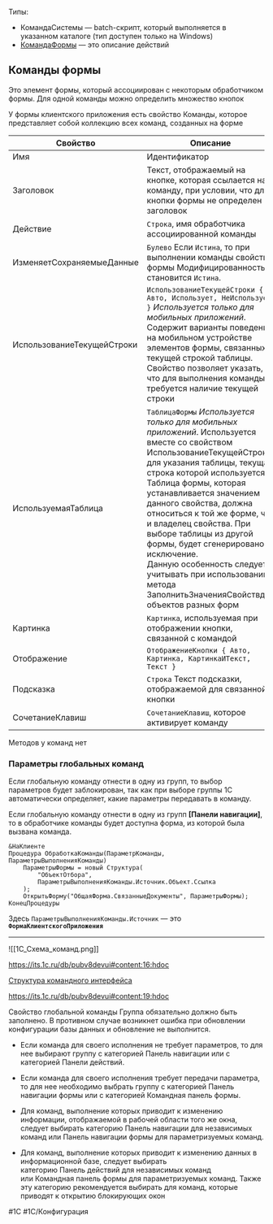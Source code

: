 Типы:

- КомандаСистемы — batch-скрипт, который выполняется в указанном каталоге (тип доступен только на Windows)
- [КомандаФормы](https://master1c8.ru/platforma-1s-predpriyatie-8/rukovodstvo-razrabottchika/glava-7-form/2605/) — это описание действий

## Команды формы

Это элемент формы, который ассоциирован с некоторым обработчиком формы. Для одной команды можно определить множество кнопок

У формы клиентского приложения есть свойство Команды, которое представляет собой коллекцию всех команд, созданных на форме

| Свойство                   | Описание                                                                                                                                                                                                                                                                                                                                                                                                                                                                                                     |
| -------------------------- | ------------------------------------------------------------------------------------------------------------------------------------------------------------------------------------------------------------------------------------------------------------------------------------------------------------------------------------------------------------------------------------------------------------------------------------------------------------------------------------------------------------ |
| Имя                        | Идентификатор                                                                                                                                                                                                                                                                                                                                                                                                                                                                                                |
| Заголовок                  | Текст, отображаемый на кнопке, которая ссылается на команду, при условии, что для кнопки формы не определен заголовок                                                                                                                                                                                                                                                                                                                                                                                        |
| Действие                   | `Строка`, имя обработчика ассоциированной команды                                                                                                                                                                                                                                                                                                                                                                                                                                                            |
| ИзменяетСохраняемыеДанные  | `Булево` Если `Истина`, то при выполнении команды свойство формы Модифицированность становится `Истина`.                                                                                                                                                                                                                                                                                                                                                                                                     |
| ИспользованиеТекущейСтроки | `ИспользованиеТекущейСтроки { Авто, Использует, НеИспользует }` *Используется только для мобильных приложений*. Содержит варианты поведения на мобильном устройстве элементов формы, связанных с текущей строкой таблицы.<br>Свойство позволяет указать, что для выполнения команды требуется наличие текущей строки                                                                                                                                                                                         |
| ИспользуемаяТаблица        | `ТаблицаФормы` *Используется только для мобильных приложений*. Используется вместе со свойством ИспользованиеТекущейСтроки для указания таблицы, текущая строка которой используется.<br>Таблица формы, которая устанавливается значением данного свойства, должна относиться к той же форме, что и владелец свойства. При выборе таблицы из другой формы, будет сгенерировано исключение.<br>Данную особенность следует учитывать при использовании метода ЗаполнитьЗначенияСвойствдля объектов разных форм |
| Картинка                   | `Картинка`, используемая при отображении кнопки, связанной с командой                                                                                                                                                                                                                                                                                                                                                                                                                                        |
| Отображение                | `ОтображениеКнопки { Авто, Картинка, КартинкаИТекст, Текст }`                                                                                                                                                                                                                                                                                                                                                                                                                                                |
| Подсказка                  | `Строка` Текст подсказки, отображаемой для связанной кнопки                                                                                                                                                                                                                                                                                                                                                                                                                                                  |
| СочетаниеКлавиш            | `СочетаниеКлавиш`, которое активирует команду                                                                                                                                                                                                                                                                                                                                                                                                                                                                |

Методов у команд нет

### Параметры глобальных команд

Если глобальную команду отнести в одну из групп, то выбор параметров будет заблокирован, так как при выборе группы 1С автоматически определяет, какие параметры передавать в команду.

Если глобальную команду отнести в одну из групп **[Панели навигации]**, то в обработчике команды будет доступна форма, из которой была вызвана команда.

```bsl
&НаКлиенте
Процедура ОбработкаКоманды(ПараметрКоманды, ПараметрыВыполненияКоманды)
	ПараметрыФормы = новый Структура(
		"ОбъектОтбора",
		ПараметрыВыполненияКоманды.Источник.Объект.Ссылка
	);
	ОткрытьФорму("ОбщаяФорма.СвязанныеДокументы", ПараметрыФормы);
КонецПроцедуры
```

Здесь `ПараметрыВыполненияКоманды.Источник` — это **`ФормаКлиентскогоПриложения`**

----


![[1С_Схема_команд.png]]

https://its.1c.ru/db/pubv8devui#content:16:hdoc

[Структура командного интерфейса](https://its.1c.ru/db/pubv8devui#content:17:hdoc)

https://its.1c.ru/db/pubv8devui#content:19:hdoc


Свойство глобальной команды Группа обязательно должно быть заполнено. В противном случае возникнет ошибка при обновлении конфигурации базы данных и обновление не выполнится.

- Если команда для своего исполнения не требует параметров, то для нее выбирают группу с категорией Панель навигации или с категорией Панели действий.

- Если команда для своего исполнения требует передачи параметра, то для нее необходимо выбрать группу с категорией Панель навигации формы или с категорией Командная панель формы.

- Для команд, выполнение которых приводит к изменению информации, отображаемой в рабочей области того же окна, следует выбирать категорию Панель навигации для независимых команд или Панель навигации формы для параметризуемых команд.

- Для команд, выполнение которых приводит к изменению данных в информационной базе, следует выбирать категорию Панель действий для независимых команд или Командная панель формы для параметризуемых команд. Также эту категорию рекомендуется выбирать для команд, которые приводят к открытию блокирующих окон

#1С #1С/Конфигурация